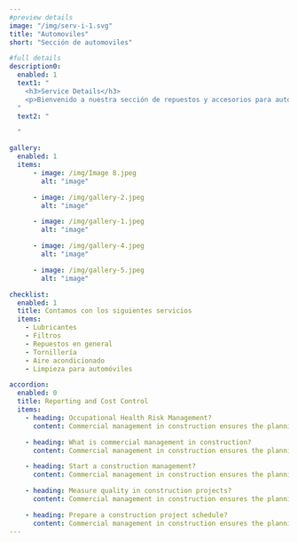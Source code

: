 ```yaml
---
#preview details
image: "/img/serv-i-1.svg"
title: "Automoviles"
short: "Sección de automoviles"

#full details
description0:
  enabled: 1
  text1: "
    <h3>Service Details</h3>
    <p>Bienvenido a nuestra sección de repuestos y accesorios para automóviles. Aquí, encontrarás una amplia gama de piezas de alta calidad para mantener tu vehículo en perfecto estado. Desde frenos hasta filtros, desde correas hasta faros, tenemos todo lo que necesitas para garantizar un rendimiento óptimo y la seguridad de tu automóvil. Nuestro compromiso es ofrecerte productos confiables que se ajusten perfectamente a las especificaciones de tu vehículo, sin importar la marca o el modelo. Explora nuestra selección y confía en nosotros para mantener tu automóvil en la mejor forma posible</p>
  "
  text2: "

  "

gallery: 
  enabled: 1
  items:
      - image: /img/Image 8.jpeg
        alt: "image"

      - image: /img/gallery-2.jpeg
        alt: "image"

      - image: /img/gallery-1.jpeg
        alt: "image"

      - image: /img/gallery-4.jpeg
        alt: "image"

      - image: /img/gallery-5.jpeg
        alt: "image"          

checklist:
  enabled: 1
  title: Contamos con los siguientes servicios
  items:
    - Lubricantes
    - Filtros
    - Repuestos en general
    - Tornillería
    - Aire acondicionado
    - Limpieza para automóviles

accordion:
  enabled: 0
  title: Reporting and Cost Control
  items:
    - heading: Occupational Health Risk Management?
      content: Commercial management in construction ensures the planning, execution, and coordination of a construction project from the start to finish. These are often for specific projects such as building or renovation projects that are sold or leased.

    - heading: What is commercial management in construction?
      content: Commercial management in construction ensures the planning, execution, and coordination of a construction project from the start to finish. These are often for specific projects such as building or renovation projects that are sold or leased.

    - heading: Start a construction management?
      content: Commercial management in construction ensures the planning, execution, and coordination of a construction project from the start to finish. These are often for specific projects such as building or renovation projects that are sold or leased.

    - heading: Measure quality in construction projects?
      content: Commercial management in construction ensures the planning, execution, and coordination of a construction project from the start to finish. These are often for specific projects such as building or renovation projects that are sold or leased.

    - heading: Prepare a construction project schedule?
      content: Commercial management in construction ensures the planning, execution, and coordination of a construction project from the start to finish. These are often for specific projects such as building or renovation projects that are sold or leased.
---
```

